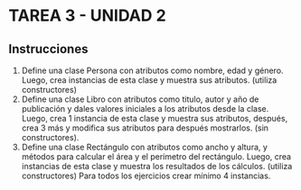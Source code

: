 # TAREA 3 - UNIDAD 2
## Instrucciones

1. Define una clase Persona con atributos como nombre, edad y género. Luego, crea instancias de esta clase y muestra sus atributos. (utiliza constructores)
2. Define una clase Libro con atributos como titulo, autor y año de publicación y dales valores iniciales a los atributos desde la clase. Luego, crea 1 instancia de esta clase y muestra sus atributos, después, crea 3 más y modifica sus atributos para después mostrarlos. (sin constructores).
3. Define una clase Rectángulo con atributos como ancho y altura, y métodos para calcular el área y el perímetro del rectángulo. Luego, crea instancias de esta clase y muestra los resultados de los cálculos. (utiliza constructores)
Para todos los ejercicios crear mínimo 4 instancias.

